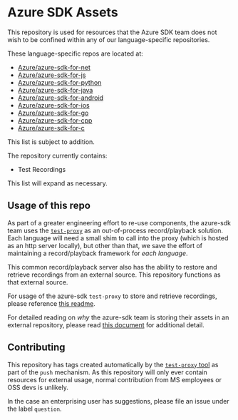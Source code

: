 # Azure SDK Assets

This repository is used for resources that the Azure SDK team does not wish to be confined within any of our language-specific repositories.

These language-specific repos are located at:

- [Azure/azure-sdk-for-net](https://github.com/Azure/azure-sdk-for-net)
- [Azure/azure-sdk-for-js](https://github.com/Azure/azure-sdk-for-js)
- [Azure/azure-sdk-for-python](https://github.com/Azure/azure-sdk-for-python)
- [Azure/azure-sdk-for-java](https://github.com/Azure/azure-sdk-for-java)
- [Azure/azure-sdk-for-android](https://github.com/Azure/azure-sdk-for-android)
- [Azure/azure-sdk-for-ios](https://github.com/Azure/azure-sdk-for-ios)
- [Azure/azure-sdk-for-go](https://github.com/Azure/azure-sdk-for-go)
- [Azure/azure-sdk-for-cpp](https://github.com/Azure/azure-sdk-for-cpp)
- [Azure/azure-sdk-for-c](https://github.com/Azure/azure-sdk-for-c)

This list is subject to addition.

The repository currently contains:

- Test Recordings

This list will expand as necessary.

## Usage of this repo

As part of a greater engineering effort to re-use components, the azure-sdk team uses the [`test-proxy`](https://github.com/Azure/azure-sdk-tools/blob/main/tools/test-proxy/Azure.Sdk.Tools.TestProxy/README.md) as an out-of-process record/playback solution. Each language will need a small shim to call into the proxy (which is hosted as an http server locally), but other than that, we save the effort of maintaining a record/playback framework for _each language_.

This common record/playback server also has the ability to restore and retrieve recordings from an external source. This repository functions as that external source.

For usage of the azure-sdk `test-proxy` to store and retrieve recordings, please reference [this readme](https://github.com/Azure/azure-sdk-tools/tree/main/tools/test-proxy/documentation/asset-sync#asset-sync-retrieve-external-test-recordings).

For detailed reading on _why_ the azure-sdk team is storing their assets in an external repository, please read [this document](https://github.com/Azure/azure-sdk-tools/blob/main/tools/test-proxy/documentation/test-proxy/initial-investigation.md) for additional detail.

## Contributing

This repository has tags created automatically by the [`test-proxy` tool](https://github.com/Azure/azure-sdk-tools/tree/main/tools/test-proxy/documentation/asset-sync#asset-sync-retrieve-external-test-recordings) as part of the `push` mechanism. As this repository will only ever contain resources for external usage, normal contribution from MS employees or OSS devs is unlikely.

In the case an enterprising user has suggestions, please file an issue under the label `question`.